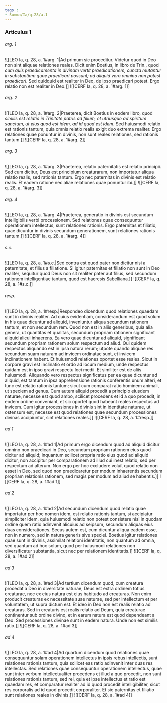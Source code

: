 ```yaml
---
tags : 
- Summa/Ia/q.28/a.1
---
```


### Articulus 1

###### arg. 1
![[LEO Ia, q. 28, a. 1#arg. 1|Ad primum sic proceditur. Videtur quod in Deo non sint aliquae relationes reales. Dicit enim Boetius, in libro de Trin., quod *cum quis praedicamenta in divinam vertit praedicationem, cuncta mutantur in substantiam quae praedicari possunt; ad aliquid vero omnino non potest praedicari*. Sed quidquid est realiter in Deo, de ipso praedicari potest. Ergo relatio non est realiter in Deo.]]
![[CERF Ia, q. 28, a. 1#arg. 1]]

###### arg. 2
![[LEO Ia, q. 28, a. 1#arg. 2|Praeterea, dicit Boetius in eodem libro, quod *similis est relatio in Trinitate patris ad filium, et utriusque ad spiritum sanctum, ut eius quod est idem, ad id quod est idem*. Sed huiusmodi relatio est rationis tantum, quia omnis relatio realis exigit duo extrema realiter. Ergo relationes quae ponuntur in divinis, non sunt reales relationes, sed rationis tantum.]]
![[CERF Ia, q. 28, a. 1#arg. 2]]

###### arg. 3
![[LEO Ia, q. 28, a. 1#arg. 3|Praeterea, relatio paternitatis est relatio principii. Sed cum dicitur, Deus est principium creaturarum, non importatur aliqua relatio realis, sed rationis tantum. Ergo nec paternitas in divinis est relatio realis. Et eadem ratione nec aliae relationes quae ponuntur ibi.]]
![[CERF Ia, q. 28, a. 1#arg. 3]]

###### arg. 4
![[LEO Ia, q. 28, a. 1#arg. 4|Praeterea, generatio in divinis est secundum intelligibilis verbi processionem. Sed relationes quae consequuntur operationem intellectus, sunt relationes rationis. Ergo paternitas et filiatio, quae dicuntur in divinis secundum generationem, sunt relationes rationis tantum.]]
![[CERF Ia, q. 28, a. 1#arg. 4]]

###### s.c.
![[LEO Ia, q. 28, a. 1#s.c.|Sed contra est quod pater non dicitur nisi a paternitate, et filius a filiatione. Si igitur paternitas et filiatio non sunt in Deo realiter, sequitur quod Deus non sit realiter pater aut filius, sed secundum rationem intelligentiae tantum, quod est haeresis Sabelliana.]]
![[CERF Ia, q. 28, a. 1#s.c.]]

###### resp.
![[LEO Ia, q. 28, a. 1#resp.|Respondeo dicendum quod relationes quaedam sunt in divinis realiter. Ad cuius evidentiam, considerandum est quod solum in his quae dicuntur ad aliquid, inveniuntur aliqua secundum rationem tantum, et non secundum rem. Quod non est in aliis generibus, quia alia genera, ut quantitas et qualitas, secundum propriam rationem significant aliquid alicui inhaerens. Ea vero quae dicuntur ad aliquid, significant secundum propriam rationem solum respectum ad aliud. Qui quidem respectus aliquando est in ipsa natura rerum; utpote quando aliquae res secundum suam naturam ad invicem ordinatae sunt, et invicem inclinationem habent. Et huiusmodi relationes oportet esse reales. Sicut in corpore gravi est inclinatio et ordo ad locum medium, unde respectus quidam est in ipso gravi respectu loci medii. Et similiter est de aliis huiusmodi. Aliquando vero respectus significatus per ea quae dicuntur ad aliquid, est tantum in ipsa apprehensione rationis conferentis unum alteri, et tunc est relatio rationis tantum; sicut cum comparat ratio hominem animali, ut speciem ad genus. Cum autem aliquid procedit a principio eiusdem naturae, necesse est quod ambo, scilicet procedens et id a quo procedit, in eodem ordine conveniant, et sic oportet quod habeant reales respectus ad invicem. Cum igitur processiones in divinis sint in identitate naturae, ut ostensum est, necesse est quod relationes quae secundum processiones divinas accipiuntur, sint relationes reales.]]
![[CERF Ia, q. 28, a. 1#resp.]]

###### ad 1
![[LEO Ia, q. 28, a. 1#ad 1|Ad primum ergo dicendum quod ad aliquid dicitur omnino non praedicari in Deo, secundum propriam rationem eius quod dicitur ad aliquid; inquantum scilicet propria ratio eius quod ad aliquid dicitur, non accipitur per comparationem ad illud cui inest relatio, sed per respectum ad alterum. Non ergo per hoc excludere voluit quod relatio non esset in Deo, sed quod non praedicaretur per modum inhaerentis secundum propriam relationis rationem, sed magis per modum ad aliud se habentis.]]
![[CERF Ia, q. 28, a. 1#ad 1]]

###### ad 2
![[LEO Ia, q. 28, a. 1#ad 2|Ad secundum dicendum quod relatio quae importatur per hoc nomen idem, est relatio rationis tantum, si accipiatur simpliciter idem, quia huiusmodi relatio non potest consistere nisi in quodam ordine quem ratio adinvenit alicuius ad seipsum, secundum aliquas eius duas considerationes. Secus autem est, cum dicuntur aliqua eadem esse, non in numero, sed in natura generis sive speciei. Boetius igitur relationes quae sunt in divinis, assimilat relationi identitatis, non quantum ad omnia, sed quantum ad hoc solum, quod per huiusmodi relationes non diversificatur substantia, sicut nec per relationem identitatis.]]
![[CERF Ia, q. 28, a. 1#ad 2]]

###### ad 3
![[LEO Ia, q. 28, a. 1#ad 3|Ad tertium dicendum quod, cum creatura procedat a Deo in diversitate naturae, Deus est extra ordinem totius creaturae, nec ex eius natura est eius habitudo ad creaturas. Non enim producit creaturas ex necessitate suae naturae, sed per intellectum et per voluntatem, ut supra dictum est. Et ideo in Deo non est realis relatio ad creaturas. Sed in creaturis est realis relatio ad Deum, quia creaturae continentur sub ordine divino, et in earum natura est quod dependeant a Deo. Sed processiones divinae sunt in eadem natura. Unde non est similis ratio.]]
![[CERF Ia, q. 28, a. 1#ad 3]]

###### ad 4
![[LEO Ia, q. 28, a. 1#ad 4|Ad quartum dicendum quod relationes quae consequuntur solam operationem intellectus in ipsis rebus intellectis, sunt relationes rationis tantum, quia scilicet eas ratio adinvenit inter duas res intellectas. Sed relationes quae consequuntur operationem intellectus, quae sunt inter verbum intellectualiter procedens et illud a quo procedit, non sunt relationes rationis tantum, sed rei, quia et ipse intellectus et ratio est quaedam res, et comparatur realiter ad id quod procedit intelligibiliter, sicut res corporalis ad id quod procedit corporaliter. Et sic paternitas et filiatio sunt relationes reales in divinis.]]
![[CERF Ia, q. 28, a. 1#ad 4]]

